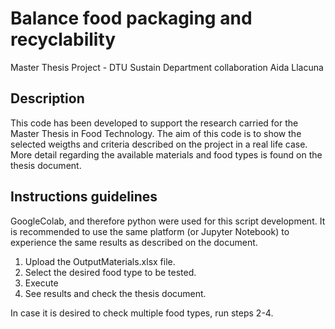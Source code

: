 # Balance food packaging and recyclability
Master Thesis Project - DTU Sustain Department collaboration
Aida Llacuna

## Description
This code has been developed to support the research carried for the Master Thesis in Food Technology.
The aim of this code is to show the selected weigths and criteria described on the project in a real life case.
More detail regarding the available materials and food types is found on the thesis document.

## Instructions guidelines
GoogleColab, and therefore python were used for this script development. It is recommended to use the same platform (or Jupyter Notebook) to experience the same results as described on the document.
1. Upload the OutputMaterials.xlsx file.
2. Select the desired food type to be tested.
3. Execute
4. See results and check the thesis document.

In case it is desired to check multiple food types, run steps 2-4.
